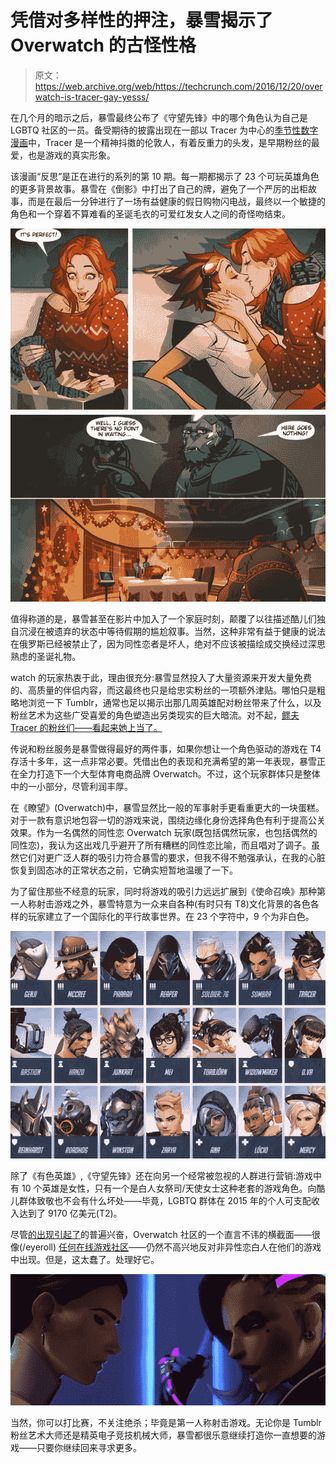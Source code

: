 # 凭借对多样性的押注，暴雪揭示了 Overwatch 的古怪性格 

> 原文：<https://web.archive.org/web/https://techcrunch.com/2016/12/20/overwatch-is-tracer-gay-yesss/>

在几个月的暗示之后，暴雪最终公布了《守望先锋》中的哪个角色认为自己是 LGBTQ 社区的一员。备受期待的披露出现在一部以 Tracer 为中心的[季节性数字漫画](https://web.archive.org/web/20230205125018/http://comic.playoverwatch.com/en-us/tracer-reflections)中，Tracer 是一个精神抖擞的伦敦人，有着反重力的头发，是早期粉丝的最爱，也是游戏的真实形象。

该漫画“反思”是正在进行的系列的第 10 期。每一期都揭示了 23 个可玩英雄角色的更多背景故事。暴雪在《倒影》中打出了自己的牌，避免了一个严厉的出柜故事，而是在最后一分钟进行了一场有益健康的假日购物闪电战，最终以一个敏捷的角色和一个穿着不算难看的圣诞毛衣的可爱红发女人之间的奇怪吻结束。

![screen-shot-2016-12-20-at-6-46-57-pm](img/5ed0794cc708c510759e01eec47c85ff.png)

值得称道的是，暴雪甚至在影片中加入了一个家庭时刻，颠覆了以往描述酷儿们独自沉浸在被遗弃的状态中等待假期的尴尬叙事。当然，这种非常有益于健康的说法在俄罗斯已经被禁止了，因为同性恋者是坏人，绝对不应该被描绘成交换经过深思熟虑的圣诞礼物。

watch 的玩家热衷于此，理由很充分:暴雪显然投入了大量资源来开发大量免费的、高质量的伴侣内容，而这最终也只是给忠实粉丝的一项额外津贴。哪怕只是粗略地浏览一下 Tumblr，通常也足以揭示出那几周英雄配对粉丝带来了什么，以及粉丝艺术为这些广受喜爱的角色塑造出另类现实的巨大暗流。对不起，[鳏夫 Tracer 的粉丝们——看起来她上当了。](https://web.archive.org/web/20230205125018/http://fuckyeahwidowtracer.tumblr.com/)

传说和粉丝服务是暴雪做得最好的两件事，如果你想让一个角色驱动的游戏在 T4 存活十多年，这一点非常必要。凭借出色的表现和充满希望的第一年表现，暴雪正在全力打造下一个大型体育电商品牌 Overwatch。不过，这个玩家群体只是整体中的一小部分，尽管利润丰厚。

在《瞭望》(Overwatch)中，暴雪显然比一般的军事射手更看重更大的一块蛋糕。对于一款有意识地包容一切的游戏来说，围绕边缘化身份选择角色有利于提高公关效果。作为一名偶然的同性恋 Overwatch 玩家(既包括偶然玩家，也包括偶然的同性恋)，我认为这出戏几乎避开了所有糟糕的同性恋比喻，而且唱对了调子。虽然它们对更广泛人群的吸引力符合暴雪的要求，但我不得不勉强承认，在我的心脏恢复到固态冰的正常状态之前，它确实短暂地温暖了一下。

为了留住那些不经意的玩家，同时将游戏的吸引力远远扩展到《使命召唤》那种第一人称射击游戏之外，暴雪特意为一众来自各种(有时只有 T8)文化背景的各色各样的玩家建立了一个国际化的平行故事世界。在 23 个字符中，9 个为非白色。

![screen-shot-2016-12-20-at-7-50-01-pm](img/3ee220ff77d3874befd94c9fdb8497c1.png)

除了《有色英雄》,《守望先锋》还在向另一个经常被忽视的人群进行营销:游戏中有 10 个英雄是女性，只有一个是白人女祭司/天使女士这种老套的游戏角色。向酷儿群体致敬也不会有什么坏处——毕竟，LGBTQ 群体在 2015 年的个人可支配收入达到了 9170 亿美元(T2)。

尽管[的出现引起了](https://web.archive.org/web/20230205125018/https://twitter.com/search?q=tracer%20gay&src=typd)的普遍兴奋，Overwatch 社区的一个直言不讳的横截面——很像(/eyeroll) [任何在线游戏社区](https://web.archive.org/web/20230205125018/https://www.theguardian.com/technology/2015/feb/04/pro-gaming-tournament-attempts-to-limit-gay-and-transgender-players)——仍然不高兴地反对非异性恋白人在他们的游戏中出现。但是，这太蠢了。处理好它。

![sombra-boop](img/591b1e76883a5e498fc01510eb97f2e9.png)

当然，你可以打比赛，不关注绝杀；毕竟是第一人称射击游戏。无论你是 Tumblr 粉丝艺术大师还是精英电子竞技机械大师，暴雪都很乐意继续打造你一直想要的游戏——只要你继续回来寻求更多。